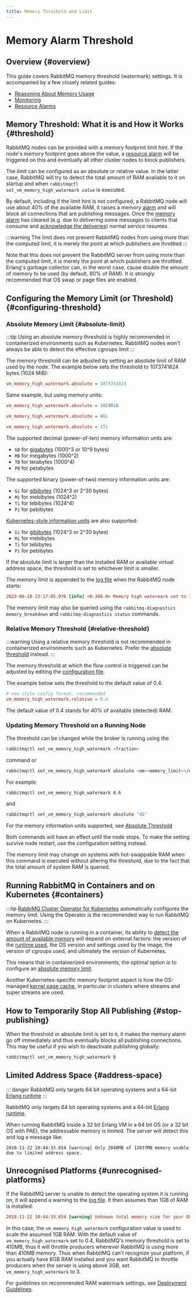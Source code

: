 ```yaml
---
title: Memory Threshold and Limit
---
```

<!--
Copyright (c) 2005-2024 Broadcom. All Rights Reserved. The term "Broadcom" refers to Broadcom Inc. and/or its subsidiaries.

All rights reserved. This program and the accompanying materials
are made available under the terms of the under the Apache License,
Version 2.0 (the "License”); you may not use this file except in compliance
with the License. You may obtain a copy of the License at

https://www.apache.org/licenses/LICENSE-2.0

Unless required by applicable law or agreed to in writing, software
distributed under the License is distributed on an "AS IS" BASIS,
WITHOUT WARRANTIES OR CONDITIONS OF ANY KIND, either express or implied.
See the License for the specific language governing permissions and
limitations under the License.
-->

# Memory Alarm Threshold

<!--
   To avoid terminology soup:
   - "memory threshold" always refers to the configured fraction
   - "memory limit" always refers to the computed absolute limit
-->

## Overview {#overview}

This guide covers RabbitMQ memory threshold (watermark) settings.
It is accompanied by a few closely related guides:

 * [Reasoning About Memory Usage](./memory-use)
 * [Monitoring](./monitoring)
 * [Resource Alarms](./alarms)

## Memory Threshold: What it is and How it Works {#threshold}

RabbitMQ nodes can be provided with a memory footprint limit hint. If the node's memory footprint
goes above the value, a [resource alarm](./alarms) will be triggered on this
and eventually all other cluster nodes to block publishers.

The limit can be configured as an absolute or relative value. In the latter case, RabbitMQ will try
to detect the total amount of RAM available to it on startup and when
<code>rabbitmqctl set_vm_memory_high_watermark <em>value</em></code> is
executed.

By default, including if the limit hint is not configured, a RabbitMQ node will use about 40%
of the available RAM, it raises a memory [alarm](./alarms) and will block all
connections that are publishing messages. Once the [memory alarm](./alarms) has cleared (e.g. due
to delivering some messages to clients that consume and [acknowledge the deliveries](./confirms)) normal
service resumes.

:::warning
The limit does not prevent RabbitMQ nodes
from using more than the computed limit, it is merely the point at which
publishers are throttled
:::

Note that this does not prevent the RabbitMQ server
from using more than the computed limit, it is merely the point at which
publishers are throttled. Erlang's garbage collector can, in
the worst case, cause double the amount of memory to be used
(by default, 80% of RAM). It is strongly recommended that OS
swap or page files are enabled.

## Configuring the Memory Limit (or Threshold) {#configuring-threshold}

### Absolute Memory Limit {#absolute-limit}

:::tip
Using an absolute memory threshold is highly recommended in containerized environments
such as Kubernetes. RabbitMQ nodes won't always be able to detect the effective cgroups limit
:::

The memory threshold can be adjusted by setting
an absolute limit of RAM used by the node. The example below sets
the threshold to 1073741824 bytes (1024 MiB):

```ini
vm_memory_high_watermark.absolute = 1073741824
```

Same example, but using memory units:

```ini
vm_memory_high_watermark.absolute = 1024MiB
```

```ini
vm_memory_high_watermark.absolute = 4Gi
```

```ini
vm_memory_high_watermark.absolute = 1Ti
```
The supported decimal (power-of-ten) memory information units are:

 * `GB` for [gigabytes](https://en.wikipedia.org/wiki/Gigabyte) (1000^3 or 10^9 bytes)
 * `MB` for megabytes (1000^2)
 * `TB` for terabytes (1000^4)
 * `PB` for petabytes

The supported binary (power-of-two) memory information units are:

 * `Gi` for [gibibytes](https://en.wikipedia.org/wiki/Byte#Multiple-byte_units) (1024^3 or 2^30 bytes)
 * `Mi` for mebibytes (1024^2)
 * `Ti` for tebibytes (1024^4)
 * `Pi` for pebibytes

[Kubernetes-style information units](https://kubernetes.io/docs/concepts/configuration/manage-resources-containers/#meaning-of-memory)
are also supported:

 * `Gi` for [gibibytes](https://en.wikipedia.org/wiki/Byte#Multiple-byte_units) (1024^3 or 2^30 bytes)
 * `Mi` for mebibytes
 * `Ti` for tebibytes
 * `Pi` for pebibytes

If the absolute limit is larger than the installed RAM or available virtual
address space, the threshold is set to whichever limit is smaller.

The memory limit is appended to the [log file](./logging) when the RabbitMQ node
starts:

```ini
2023-06-10 23:17:05.976 [info] <0.308.0> Memory high watermark set to 1024 MiB (1073741824 bytes) of 8192 MiB (8589934592 bytes) total
```

The memory limit may also be queried using the
`rabbitmq-diagnostics memory_breakdown` and `rabbitmq-diagnostics status` commands.

### Relative Memory Threshold {#relative-threshold}

:::warning
Using a relative memory threshold is not recommended in containerized environments
such as Kubernetes. Prefer the [absolute threshold](#absolute-limit) instead.
:::

The memory threshold at which the flow control is triggered
can be adjusted by editing the [configuration file](./configure#configuration-files).

The example below sets the threshold to the default value of 0.4:
```ini
# new style config format, recommended
vm_memory_high_watermark.relative = 0.4
```

The default value of 0.4 stands for 40% of available (detected) RAM.

### Updating Memory Threshold on a Running Node

The threshold can be changed while the broker is running
using the

```bash
rabbitmqctl set_vm_memory_high_watermark <fraction>
```

command or

```bash
rabbitmqctl set_vm_memory_high_watermark absolute <em><memory_limit></em>
```

For example:

```bash
rabbitmqctl set_vm_memory_high_watermark 0.6
```

and

```bash
rabbitmqctl set_vm_memory_high_watermark absolute "4G"
```

For the memory information units supported, see [Absolute Threshold](#absolute-limit)

Both commands will have an effect until the node stops. To make the setting survive node restart,
use the configuration setting instead.

The memory limit may change on systems with hot-swappable RAM when this command is executed without altering
the threshold, due to the fact that the total amount of system
RAM is queried.


## Running RabbitMQ in Containers and on Kubernetes {#containers}

:::tip
[RabbiMQ Cluster Operator for Kubernetes](https://www.rabbitmq.com/kubernetes/operator/operator-overview) automatically
configures the memory limit. Using the Operator is the recommended way to run RabbitMQ on Kubernetes.
:::

When a RabbitMQ node is running in a container, its ability to [detect the amount of available memory](./memory)
will depend on external factors: the version of the [runtime used](./runtime),
the OS version and settings used by the image, the version of cgroups used, and ultimately the version of Kubernetes.

This means that in containerized environments, the optimal option is to configure
an [absolute memory limit](./memory#absolute-limit).

Another Kubernetes-specific memory footprint aspect is how the OS-managed [kernel page cache](./memory-use#page-cache),
in particular in clusters where streams and super streams are used.


## How to Temporarily Stop All Publishing {#stop-publishing}

When the threshold or absolute limit is set to `0`, it makes the memory alarm go off
immediately and thus eventually blocks all publishing connections. This may be
useful if you wish to deactivate publishing globally:

```bash
rabbitmqctl set_vm_memory_high_watermark 0
```

## Limited Address Space {#address-space}

::: danger
RabbitMQ only targets 64 bit operating systems and a 64-bit [Erlang runtime](./which-erlang)
:::

RabbitMQ only targets 64 bit operating systems and a 64-bit [Erlang runtime](./which-erlang).

When running RabbitMQ inside a 32 bit Erlang VM in a 64 bit
OS (or a 32 bit OS with PAE), the addressable memory is
limited. The server will detect this and log a message like:

```
2018-11-22 10:44:33.654 [warning] Only 2048MB of 12037MB memory usable due to limited address space.
```

## Unrecognised Platforms {#unrecognised-platforms}

If the RabbitMQ server is unable to detect the operating system it is running on,
it will append a warning to the [log file](./logging). It then assumes than
1GB of RAM is installed:

```ini
2018-11-22 10:44:33.654 [warning] Unknown total memory size for your OS {unix,magic_homegrown_os}. Assuming memory size is 1024MB.
```

In this case, the `vm_memory_high_watermark`
configuration value is used to scale the assumed 1GB
RAM. With the default value of
`vm_memory_high_watermark` set to 0.4,
RabbitMQ's memory threshold is set to 410MB, thus it will
throttle producers whenever RabbitMQ is using more than
410MB memory. Thus when RabbitMQ can't recognize your
platform, if you actually have 8GB RAM installed and you
want RabbitMQ to throttle producers when the server is using
above 3GB, set `vm_memory_high_watermark` to 3.

For guidelines on recommended RAM watermark settings,
see [Deployment Guidelines](./production-checklist#resource-limits-ram).
